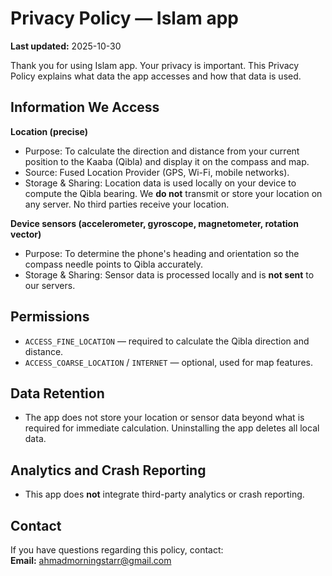# Privacy Policy — Islam app

**Last updated:** 2025-10-30

Thank you for using Islam app. Your privacy is important. This Privacy Policy explains what data the app accesses and how that data is used.

## Information We Access

**Location (precise)**  
- Purpose: To calculate the direction and distance from your current position to the Kaaba (Qibla) and display it on the compass and map.  
- Source: Fused Location Provider (GPS, Wi-Fi, mobile networks).  
- Storage & Sharing: Location data is used locally on your device to compute the Qibla bearing. We **do not** transmit or store your location on any server. No third parties receive your location.

**Device sensors (accelerometer, gyroscope, magnetometer, rotation vector)**  
- Purpose: To determine the phone's heading and orientation so the compass needle points to Qibla accurately.  
- Storage & Sharing: Sensor data is processed locally and is **not sent** to our servers.

## Permissions
- `ACCESS_FINE_LOCATION` — required to calculate the Qibla direction and distance.  
- `ACCESS_COARSE_LOCATION` / `INTERNET` — optional, used for map features.

## Data Retention
- The app does not store your location or sensor data beyond what is required for immediate calculation. Uninstalling the app deletes all local data.  

## Analytics and Crash Reporting
- This app does **not** integrate third-party analytics or crash reporting.  

## Contact
If you have questions regarding this policy, contact:  
**Email:** ahmadmorningstarr@gmail.com
